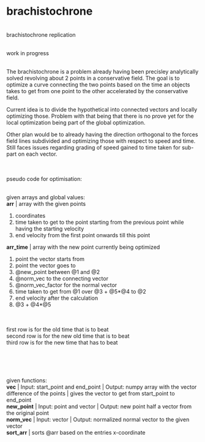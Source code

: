 # brachistochrone
<br>
brachistochrone replication<br><br>

work in progress<br><br>

The brachistochrone is a problem already having been precisley analytically solved revolving about 2 points in a conservative field. The goal is to optimize a curve connecting the two points based on the time an objects takes to get from one point to the other accelerated by the conservative field.<br>


Current idea is to divide the hypothetical into connected vectors and locally optimizing those. Problem with that being that there is no prove yet for the local optimization being part of the global optimization. <br>


Other plan would be to already having the direction orthogonal to the forces field lines subdivided and optimizing those with respect to speed and time. Still faces issues regarding grading of speed gained to time taken for sub-part on each vector.<br><br><br>



pseudo code for optimisation:<br><br>

given arrays and global values: <br>
**arr**  | array with the given points <br>
1. coordinates <br>
2. time taken to get to the point starting from the previous point while having  the starting velocity <br>
3. end velocity from the first point onwards till this point<br>




**arr_time** | array with the new point currently being optimized <br>

1. point the vector starts from <br>
2. point the vector goes to <br>
3. @new_point between @1 and @2 <br>
4. @norm_vec to the connecting vector <br>
5. @norm_vec_factor for the normal vector <br>
6. time taken to get from @1 over @3 + @5*@4 to @2 <br>
7. end velocity after the calculation <br>
8. @3 + @4*@5 <br><br><br>




first row is for the old time that is to beat<br>
second row is for the new old time that is to beat<br>
third row is for the new time that has to beat<br>

<br><br><br><br>
given functions:\
**vec**    | Input: start_point and end_point | Output: numpy array with the vector difference of the points | gives the vector to get from start_point to end_point<br>
**new_point** | Input: point and vector | Output: new point half a vector from the original point<br>
**norm_vec**  | Input: vector | Output: normalized normal vector to the given vector<br>
**sort_arr**  | sorts @arr based on the entries x-coordinate<br>